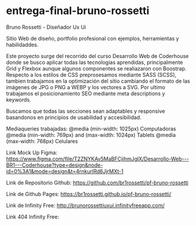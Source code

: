 # entrega-final-bruno-rossetti
Bruno Rossetti - Diseñador Ux Ui

Sitio Web de diseño, portfolio profesional con ejemplos, herramientas y habilidaddes.

Este proyecto surge del recorrido del curso Desarrollo Web de Coderhouse donde se busco aplicar todas las tecnologías aprendidas, principalmente Grid y Flexbox aunque algunos componentes se realiazaron con Boostrap.
Respecto a los estilos de CSS preprosesamos mediante SASS (SCSS), tambien trabajamos en la optimización del sitio cambiando el formato de las imágenes de JPG o PNG a WEBP y los vectores a SVG.
Por ultimo trabajamos el posicionamiento SEO mediante meta descriptions y keywords.

Buscamos que todas las secciones sean adaptables y responsive basandonos en principios de usabilidad y accesibilidad.

Mediaqueries trabajadas:
@media (min-width: 1025px) Computadoras
@media (min-width: 769px) and (max-width: 1024px) Tablets
@media (max-width: 768px) Celulares

Link Mock Up Figma: https://www.figma.com/file/T2ZNYKAv5MaBFCjihmJglX/Desarrollo-Web---BR1---Coderhouse?type=design&node-id=0%3A1&mode=design&t=4rnkurlRd6JjrMXt-1

Link de Repositorio Github: https://github.com/br1rossetti/pf-bruno-rossetti

Link de Github Pages: https://br1rossetti.github.io/pf-bruno-rossetti/

Link de Infinity Free: http://brunorossettiuxui.infinityfreeapp.com/

Link 404 Infinity Free:

